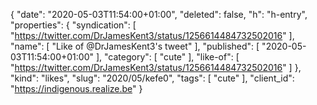 {
  "date": "2020-05-03T11:54:00+01:00",
  "deleted": false,
  "h": "h-entry",
  "properties": {
    "syndication": [
      "https://twitter.com/DrJamesKent3/status/1256614484732502016"
    ],
    "name": [
      "Like of @DrJamesKent3's tweet"
    ],
    "published": [
      "2020-05-03T11:54:00+01:00"
    ],
    "category": [
      "cute"
    ],
    "like-of": [
      "https://twitter.com/DrJamesKent3/status/1256614484732502016"
    ]
  },
  "kind": "likes",
  "slug": "2020/05/kefe0",
  "tags": [
    "cute"
  ],
  "client_id": "https://indigenous.realize.be"
}
